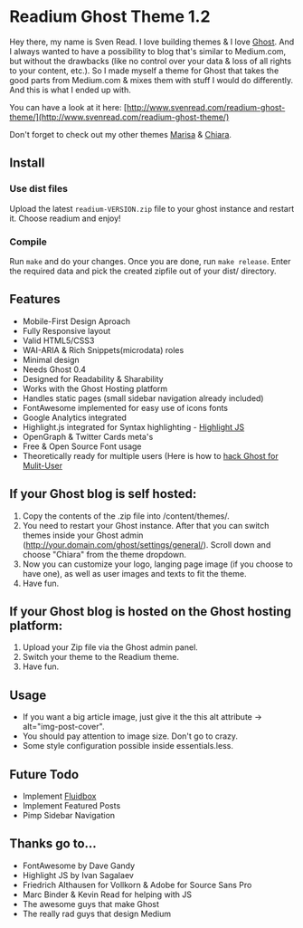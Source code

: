 # Readium Ghost Theme 1.2

Hey there, my name is Sven Read. I love building themes & I love [Ghost](https://en.ghost.org). And I always wanted to have a possibility to blog that's similar to Medium.com,
but without the drawbacks (like no control over your data & loss of all rights to your content, etc.). So I made myself a theme for Ghost
that takes the good parts from Medium.com & mixes them with stuff I would do differently. And this is what I ended up with.

You can have a look at it here: [http://www.svenread.com/readium-ghost-theme/](http://www.svenread.com/readium-ghost-theme/)

Don't forget to check out my other themes [Marisa](http://crtv.mk/eOTs) & [Chiara](http://crtv.mk/tSYt).

## Install
### Use dist files
Upload the latest `readium-VERSION.zip` file to your ghost instance and restart it. Choose readium and enjoy!

### Compile
Run `make` and do your changes. Once you are done, run `make release`. Enter the required data and pick the created zipfile out of your dist/ directory.

## Features
- Mobile-First Design Aproach
- Fully Responsive layout
- Valid HTML5/CSS3
- WAI-ARIA & Rich Snippets(microdata) roles
- Minimal design
- Needs Ghost 0.4
- Designed for Readability & Sharability
- Works with the Ghost Hosting platform
- Handles static pages (small sidebar navigation already included)
- FontAwesome implemented for easy use of icons fonts
- Google Analytics integrated
- Highlight.js integrated for Syntax highlighting - [Highlight JS](http://highlightjs.org)
- OpenGraph & Twitter Cards meta's
- Free & Open Source Font usage
- Theoretically ready for multiple users (Here is how to [hack Ghost for Mulit-User](http://lifewiththemacks.com/multi-user-support/)

## If your Ghost blog is self hosted:
1. Copy the contents of the .zip file into /content/themes/.
2. You need to restart your Ghost instance. After that you can switch themes inside your Ghost admin (http://your.domain.com/ghost/settings/general/). Scroll down and choose "Chiara" from the theme dropdown.
3. Now you can customize your logo, langing page image (if you choose to have one), as well as user images and texts to fit the theme.
4. Have fun.

## If your Ghost blog is hosted on the Ghost hosting platform:
1. Upload your Zip file via the Ghost admin panel.
2. Switch your theme to the Readium theme.
3. Have fun.

## Usage
- If you want a big article image, just give it the this alt attribute -> alt="img-post-cover".
- You should pay attention to image size. Don't go to crazy.
- Some style configuration possible inside essentials.less.

## Future Todo
- Implement [Fluidbox](http://terrymun.github.io/Fluidbox/)
- Implement Featured Posts
- Pimp Sidebar Navigation

## Thanks go to...
- FontAwesome by Dave Gandy
- Highlight JS by Ivan Sagalaev
- Friedrich Althausen for Vollkorn & Adobe for Source Sans Pro
- Marc Binder & Kevin Read for helping with JS
- The awesome guys that make Ghost
- The really rad guys that design Medium